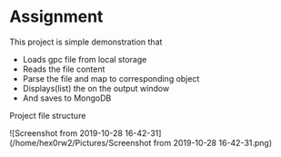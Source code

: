 # Assignment

This project is simple demonstration that 

- Loads gpc file from local storage
- Reads the file content
- Parse the file and map to corresponding object
- Displays(list) the on the output window
- And saves to MongoDB

Project file structure

![Screenshot from 2019-10-28 16-42-31](/home/hex0rw2/Pictures/Screenshot from 2019-10-28 16-42-31.png)